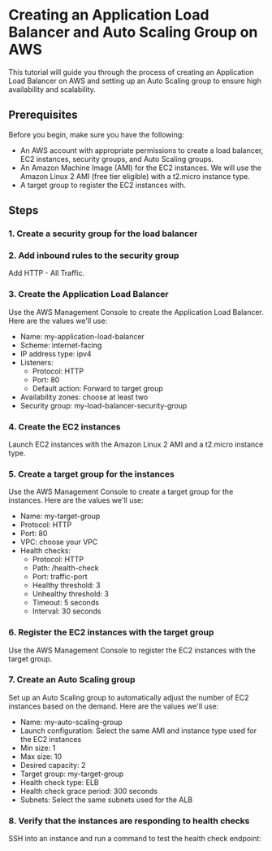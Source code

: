# Creating an Application Load Balancer and Auto Scaling Group on AWS
This tutorial will guide you through the process of creating an Application Load Balancer on AWS and setting up an Auto Scaling group to ensure high availability and scalability.

## Prerequisites
Before you begin, make sure you have the following:

- An AWS account with appropriate permissions to create a load balancer, EC2 instances, security groups, and Auto Scaling groups.
- An Amazon Machine Image (AMI) for the EC2 instances. We will use the Amazon Linux 2 AMI (free tier eligible) with a t2.micro instance type.
- A target group to register the EC2 instances with.

## Steps
### 1. Create a security group for the load balancer
### 2. Add inbound rules to the security group
Add HTTP - All Traffic.

### 3. Create the Application Load Balancer
Use the AWS Management Console to create the Application Load Balancer. Here are the values we'll use:

- Name: my-application-load-balancer
- Scheme: internet-facing
- IP address type: ipv4
- Listeners:
  - Protocol: HTTP
  - Port: 80
  - Default action: Forward to target group
- Availability zones: choose at least two
- Security group: my-load-balancer-security-group

### 4. Create the EC2 instances
Launch EC2 instances with the Amazon Linux 2 AMI and a t2.micro instance type.

### 5. Create a target group for the instances
Use the AWS Management Console to create a target group for the instances. Here are the values we'll use:

- Name: my-target-group
- Protocol: HTTP
- Port: 80
- VPC: choose your VPC
- Health checks:
  - Protocol: HTTP
  - Path: /health-check
  - Port: traffic-port
  - Healthy threshold: 3
  - Unhealthy threshold: 3
  - Timeout: 5 seconds
  - Interval: 30 seconds

### 6. Register the EC2 instances with the target group
Use the AWS Management Console to register the EC2 instances with the target group.

### 7. Create an Auto Scaling group
Set up an Auto Scaling group to automatically adjust the number of EC2 instances based on the demand. Here are the values we'll use:

- Name: my-auto-scaling-group
- Launch configuration: Select the same AMI and instance type used for the EC2 instances
- Min size: 1
- Max size: 10
- Desired capacity: 2
- Target group: my-target-group
- Health check type: ELB
- Health check grace period: 300 seconds
- Subnets: Select the same subnets used for the ALB

### 8. Verify that the instances are responding to health checks
SSH into an instance and run a command to test the health check endpoint:
